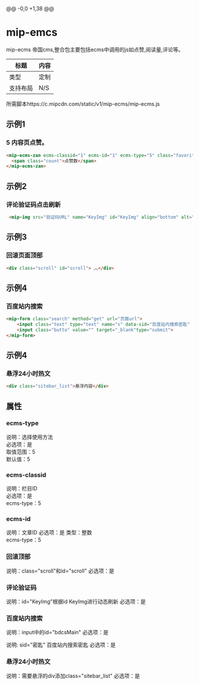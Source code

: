 @@ -0,0 +1,38 @@
# mip-emcs
mip-ecms 帝国cms,整合包主要包括ecms中调用的js如点赞,阅读量,评论等。

标题|内容
----|----
类型|定制
支持布局|N/S
所需脚本https://c.mipcdn.com/static/v1/mip-ecms/mip-ecms.js

## 示例1

### 5 内容页点赞。
```html
<mip-ecms-zan ecms-classid="1" ecms-id="1" ecms-type="5" class="favorite">
  <span class="count">点赞数</span>
</mip-ecms-zan>
```
## 示例2

### 评论验证码点击刷新
```html
 <mip-img src="验证码URL" name="KeyImg" id="KeyImg" align="bottom" alt="看不清楚,点击刷新"></mip-img>
```
## 示例3

### 回滚页面顶部
```html
<div class="scroll" id="scroll"> ︿</div>
```
## 示例4

### 百度站内搜索
```html
<mip-form class="search" method="get" url="页面url">
    <input class="text" type="text" name="s" data-sid="百度站内搜索密匙" id="bdcsMain" placeholder=" 请输入关键词" value="">
    <input class="butto" value="" target="_blank"type="submit">
</mip-form>
```
## 示例4

### 悬浮24小时热文
```html
<div class="sitebar_list">悬浮内容</div>
```
## 属性

### ecms-type

说明：选择使用方法  
必选项：是  
取值范围：5  
默认值：5  

### ecms-classid

说明：栏目ID  
必选项：是  
ecms-type：5  

### ecms-id

说明：文章ID 
必选项：是 
类型：整数  
ecms-type：5 

### 回滚顶部
说明：class="scroll"和id="scroll"
必选项：是

### 评论验证码
说明：id="KeyImg"根据id KeyImg进行动态刷新
必选项：是

### 百度站内搜索
说明：input中的id="bdcsMain"
必选项：是

说明: sid="密匙" 百度站内搜索密匙
必选项：是

### 悬浮24小时热文
说明：需要悬浮的div添加class="sitebar_list"
必选项：是

